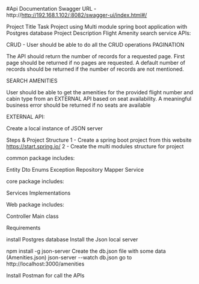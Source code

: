 #Api Documentation
Swagger URL - http://http://192.168.1.102/:8082/swagger-ui/index.html#/

Project Title
Task Project using Multi module spring boot application with Postgres database
 Project Description 
Flight Amenity search service
APIs:

CRUD - User should be able to do all the CRUD operations
PAGINATION

The API should return the number of records for a requested page.
First page should be returned if no pages are requested.
A default number of records should be returned if the number of records are not mentioned.


SEARCH AMENITIES

User should be able to get the amenities for the provided flight number and cabin type from an EXTERNAL API based on seat availability.
A meaningful business error should be returned if no seats are available



EXTERNAL API:

Create a local instance of JSON server

 Steps & Project Structure 
1 - Create a spring boot project from this website https://start.spring.io/
2 - Create the multi modules structure for project

common package includes:

Entity
Dto
Enums
Exception
Repository
Mapper
Service


core package includes:

Services Implementations


Web package includes:

Controller
Main class



 Requirements 

install Postgres database
Install the Json local server

npm install -g json-server
Create the db.json file with some data (Amenities.json)
json-server --watch db.json
go to http://localhost:3000/amenities



Install Postman for call the APIs
